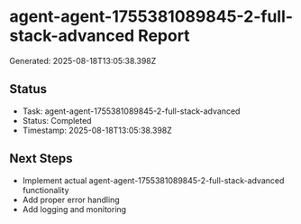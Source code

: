 # agent-agent-1755381089845-2-full-stack-advanced Report

Generated: 2025-08-18T13:05:38.398Z

## Status
- Task: agent-agent-1755381089845-2-full-stack-advanced
- Status: Completed
- Timestamp: 2025-08-18T13:05:38.398Z

## Next Steps
- Implement actual agent-agent-1755381089845-2-full-stack-advanced functionality
- Add proper error handling
- Add logging and monitoring
